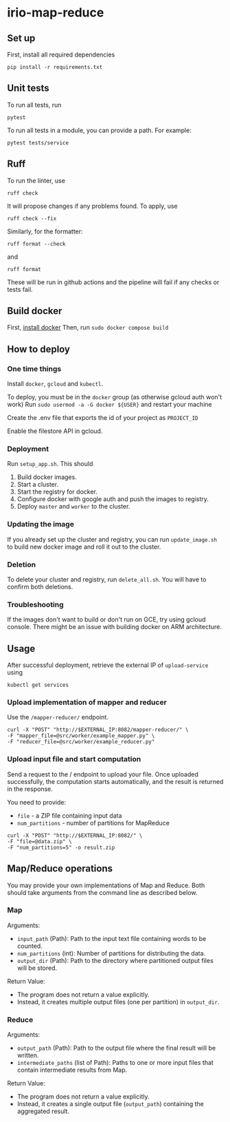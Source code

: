 # irio-map-reduce

## Set up
First, install all required dependencies 
```shell
pip install -r requirements.txt
```
## Unit tests
To run all tests, run
```shell
pytest
```
To run all tests in a module, you can provide a path. For example:
```shell
pytest tests/service
```

## Ruff
To run the linter, use
```shell
ruff check
```
It will propose changes if any problems found. To apply, use 
```shell
ruff check --fix
```

Similarly, for the formatter:
```shell
ruff format --check
```
and 
```shell
ruff format
```

These will be run in github actions and the pipeline will fail if any checks or tests fail.

## Build docker

First, [install docker](https://docs.docker.com/engine/install/ubuntu/)
Then, run `sudo docker compose build`

## How to deploy

### One time things

Install `docker`, `gcloud` and `kubectl`.

To deploy, you must be in the `docker` group (as otherwise gcloud auth won't work)
Run `sudo usermod -a -G docker ${USER}` and restart your machine

Create the .env file that exports the id of your project as `PROJECT_ID`

Enable the filestore API in gcloud.

### Deployment

Run `setup_app.sh`. This should 
1. Build docker images.
2. Start a cluster.
3. Start the registry for docker.
4. Configure docker with google auth and push the images to registry.
5. Deploy `master` and `worker` to the cluster.

### Updating the image

If you already set up the cluster and registry, you can run `update_image.sh` to build new docker image and roll it out to the cluster.

### Deletion

To delete your cluster and registry, run `delete_all.sh`. You will have to confirm both deletions.

### Troubleshooting

If the images don't want to build or don't run on GCE, try using gcloud console. 
There might be an issue with building docker on ARM architecture.

## Usage
After successful deployment, retrieve the external IP of `upload-service` using 
```
kubectl get services
```
### Upload implementation of mapper and reducer

Use the `/mapper-reducer/` endpoint.
```
curl -X "POST" "http://$EXTERNAL_IP:8082/mapper-reducer/" \
-F "mapper_file=@src/worker/example_mapper.py" \
-F "reducer_file=@src/worker/example_reducer.py"

```

### Upload input file and start computation
Send a request to the / endpoint to upload your file. Once uploaded successfully, the computation starts automatically, and the result is returned in the response.

You need to provide: 
- `file` - a ZIP file containing input data
- `num_partitions` - number of partitions for MapReduce
```
curl -X "POST" "http://$EXTERNAL_IP:8082/" \
-F "file=@data.zip" \
-F "num_partitions=5" -o result.zip
```

## Map/Reduce operations
You may provide your own implementations of Map and Reduce. 
Both should take arguments from the command line as described below. 

### Map
Arguments:
- `input_path` (Path): Path to the input text file containing words to be counted.
- `num_partitions` (int): Number of partitions for distributing the data.
- `output_dir` (Path): Path to the directory where partitioned output files will be stored.

Return Value:
- The program does not return a value explicitly.
- Instead, it creates multiple output files (one per partition) in `output_dir`.

### Reduce
Arguments:
- `output_path` (Path): Path to the output file where the final result will be written.
- `intermediate_paths` (list of Path): Paths to one or more input files that contain intermediate results from Map.

Return Value:
- The program does not return a value explicitly.
- Instead, it creates a single output file (`output_path`) containing the aggregated result.